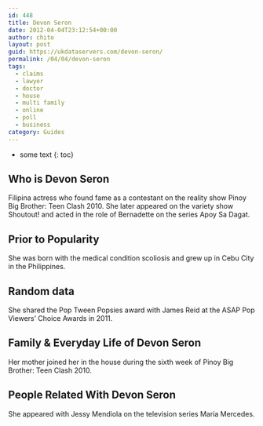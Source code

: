 ```yaml
---
id: 448
title: Devon Seron
date: 2012-04-04T23:12:54+00:00
author: chito
layout: post
guid: https://ukdataservers.com/devon-seron/
permalink: /04/04/devon-seron
tags:
  - claims
  - lawyer
  - doctor
  - house
  - multi family
  - online
  - poll
  - business
category: Guides
---
```


* some text
{: toc}


## Who is  Devon Seron
                  
                  
                  
Filipina actress who found fame as a contestant on the reality show Pinoy Big Brother: Teen Clash 2010. She later appeared on the variety show Shoutout! and acted in the role of Bernadette on the series Apoy Sa Dagat.
                  
                
                
                
## Prior to Popularity 
                  
                  
                  
She was born with the medical condition scoliosis and grew up in Cebu City in the Philippines.
                  
                
                
                
## Random data 
                  
                  
                  
She shared the Pop Tween Popsies award with James Reid at the ASAP Pop Viewers&#8217; Choice Awards in 2011.
                  
                
                
                
## Family & Everyday Life of Devon Seron
                  
                  
                  
Her mother joined her in the house during the sixth week of Pinoy Big Brother: Teen Clash 2010.
                  
                
                
                
## People Related With  Devon Seron
                  
                  
                  
She appeared with Jessy Mendiola on the television series Maria Mercedes.
                  
                
              
            
          
          
          
    
    
  

